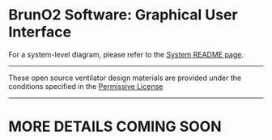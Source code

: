 # BrunO2 Software: Graphical User Interface

For a system-level diagram, please refer to the [System README page](../../System/README.md).

---
These open source ventilator design materials are provided under the conditions specified in the [Permissive License](../../Permissive%20License--Brown%20University%20041720.pdf)

---
# MORE DETAILS COMING SOON




